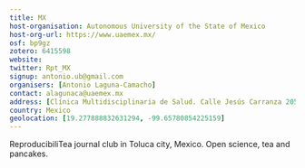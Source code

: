```yaml
---
title: MX
host-organisation: Autonomous University of the State of Mexico
host-org-url: https://www.uaemex.mx/
osf: bp9gz
zotero: 6415598
website: 
twitter: Rpt_MX
signup: antonio.ub@gmail.com
organisers: [Antonio Laguna-Camacho]
contact: alagunaca@uaemex.mx
address: [Clínica Multidisciplinaria de Salud. Calle Jesús Carranza 205, Colonia Universidad, ciudad de Toluca, Estado de México, México, código postal 50130. (or Multidisciplinary Health Clinic. 205 Jesús Carranza, Toluca city, postal code 50130, Toluca city, Mexico)]
country: Mexico
geolocation: [19.277888832631294, -99.65780854225159]
---
```


ReproducibiliTea journal club in Toluca city, Mexico. Open science, tea and pancakes.
